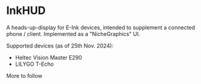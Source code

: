 # InkHUD

A heads-up-display for E-Ink devices, intended to supplement a connected phone / client. Implemented as a "NicheGraphics" UI.

Supported devices (as of 25th Nov. 2024):

- Heltec Vision Master E290
- LILYGO T-Echo

More to follow
